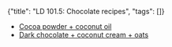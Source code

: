 {"title": "LD 101.5: Chocolate recipes", "tags": []}
* [Cocoa powder + coconut oil](https://www.youtube.com/watch?v=HERBXn8SSFI)
* [Dark chocolate + coconut cream + oats](https://www.youtube.com/watch?v=5lI2j_muCeA)

